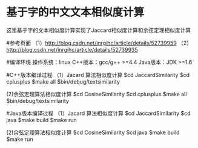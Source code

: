 
# 基于字的中文文本相似度计算
这里基于字的文本相似度计算实现了Jaccard相似度计算和余弦定理相似度计算

#参考页面
（1）http://blog.csdn.net/inrgihc/article/details/52739959
（2）http://blog.csdn.net/inrgihc/article/details/52739935

#编译环境
操作系统：linux
C++版本：gcc/g++ >=4.4
Java版本：JDK >=1.6

#C++版本编译过程
（1）Jacard 算法相似度计算
$cd JaccardSimilarity
$cd cplusplus
$make all
$bin/debug/textsimilarity

(2)余弦定理算法相似度计算
$cd CosineSimilarity
$cd cplusplus
$make all
$bin/debug/textsimilarity

#Java版本编译过程
（1）Jacard 算法相似度计算
$cd JaccardSimilarity
$cd java
$make build
$make run

(2)余弦定理算法相似度计算
$cd CosineSimilarity
$cd java
$make build
$make run

